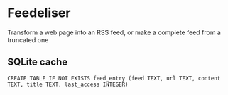 # Feedeliser
Transform a web page into an RSS feed, or make a complete feed from a truncated one

## SQLite cache
```CREATE TABLE IF NOT EXISTS feed_entry (feed TEXT, url TEXT, content TEXT, title TEXT, last_access INTEGER)```
